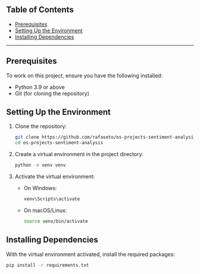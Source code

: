 ## Table of Contents
- [Prerequisites](#prerequisites)
- [Setting Up the Environment](#setting-up-the-environment)
- [Installing Dependencies](#installing-dependencies)

---

## Prerequisites

To work on this project, ensure you have the following installed:
- Python 3.9 or above
- Git (for cloning the repository)

## Setting Up the Environment

1. Clone the repository:
    ```bash
    git clone https://github.com/rafaseto/os-projects-sentiment-analysis.git
    cd os-projects-sentiment-analysis
    ```

2. Create a virtual environment in the project directory:
    ```bash
    python -m venv venv
    ```

3. Activate the virtual environment:
   - On Windows:
     ```bash
     venv\Scripts\activate
     ```
   - On macOS/Linux:
     ```bash
     source venv/bin/activate
     ```

## Installing Dependencies

With the virtual environment activated, install the required packages:

```bash
pip install -r requirements.txt
```
